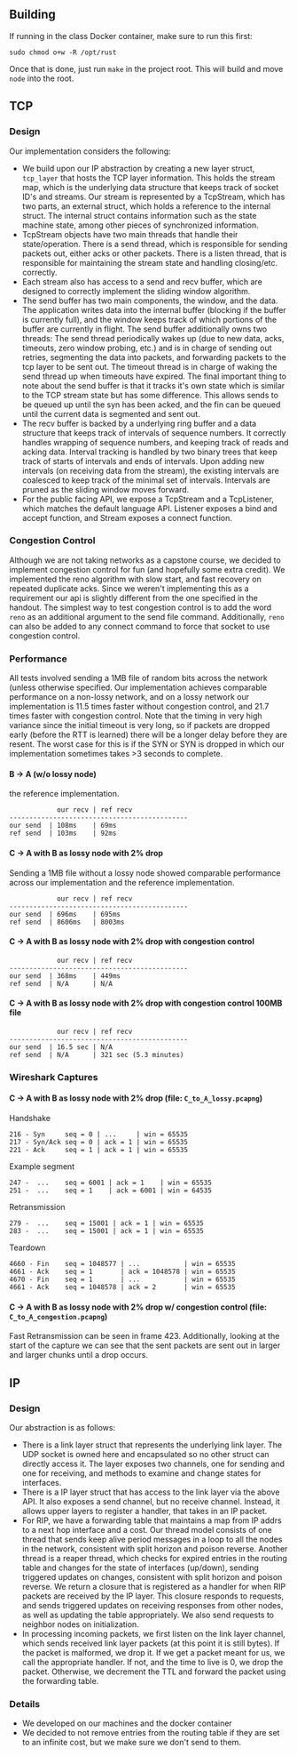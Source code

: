 ## Building

If running in the class Docker container, make sure to run this first:

```
sudo chmod o+w -R /opt/rust
```

Once that is done, just run `make` in the project root. This will build and move `node` into the
root.

## TCP 

### Design 
Our implementation considers the following:

* We build upon our IP abstraction by creating a new layer struct, `tcp_layer` that hosts the TCP
  layer information. This holds the stream map, which is the underlying data structure that keeps
  track of socket ID's and streams. Our stream is represented by a TcpStream, which has two parts,
  an external struct, which holds a reference to the internal struct. The internal struct contains
  information such as the state machine state, among other pieces of synchronized information.
* TcpStream objects have two main threads that handle their state/operation. There is a send thread,
  which is responsible for sending packets out, either acks or other packets. There is a listen
  thread, that is responsible for maintaining the stream state and handling closing/etc. correctly. 
* Each stream also has access to a send and recv buffer, which are designed to correctly implement
  the sliding window algorithm. 
* The send buffer has two main components, the window, and the data. The application writes data
  into the internal buffer (blocking if the buffer is currently full), and the window keeps track of
  which portions of the buffer are currently in flight. The send buffer additionally owns two
  threads: The send thread periodically wakes up (due to new data, acks, timeouts, zero window
  probing, etc.) and is in charge of sending out retries, segmenting the data into packets, and
  forwarding packets to the tcp layer to be sent out. The timeout thread is in charge of waking the
  send thread up when timeouts have expired. The final important thing to note about the send buffer
  is that it tracks it's own state which is similar to the TCP stream state but has some difference.
  This allows sends to be queued up until the syn has been acked, and the fin can be queued until
  the current data is segmented and sent out.
* The recv buffer is backed by a underlying ring buffer and a data structure that keeps track of
  intervals of sequence numbers. It correctly handles wrapping of sequence numbers, and keeping
  track of reads and acking data. Interval tracking is handled by two binary trees that keep track
  of starts of intervals and ends of intervals. Upon adding new intervals (on receiving data from
  the stream), the existing intervals are coalesced to keep track of the minimal set of intervals.
  Intervals are pruned as the sliding window moves forward.  
* For the public facing API, we expose a TcpStream and a TcpListener, which matches the default
  language API. Listener exposes a bind and accept function, and Stream exposes a connect function.

### Congestion Control

Although we are not taking networks as a capstone course, we decided to implement congestion control
for fun (and hopefully some extra credit). We implemented the reno algorithm with slow start, and
fast recovery on repeated duplicate acks. Since we weren't implementing this as a requirement our
api is slightly different from the one specified in the handout. The simplest way to test congestion
control is to add the word `reno` as an additional argument to the send file command. Additionally,
`reno` can also be added to any connect command to force that socket to use congestion control.

### Performance

All tests involved sending a 1MB file of random bits across the network (unless otherwise specified.
Our implementation achieves comparable performance on a non-lossy network, and on a lossy network
our implementation is 11.5 times faster without congestion control, and 21.7 times faster with
congestion control. Note that the timing in very high variance since the initial timeout is very
long, so if packets are dropped early (before the RTT is learned) there will be a longer delay
before they are resent. The worst case for this is if the SYN or SYN is dropped in which our
implementation sometimes takes >3 seconds to complete.

#### B -> A (w/o lossy node)
the reference implementation.
```
            our recv | ref recv
---------------------------------------------
our send  | 108ms    | 69ms 
ref send  | 103ms    | 92ms     
```

#### C -> A with B as lossy node with 2% drop
Sending a 1MB file without a lossy node showed comparable performance across our implementation and
the reference implementation.
```
            our recv | ref recv
---------------------------------------------
our send  | 696ms    | 695ms
ref send  | 8606ms   | 8003ms
```

#### C -> A with B as lossy node with 2% drop with congestion control
```
            our recv | ref recv
---------------------------------------------
our send  | 368ms    | 449ms
ref send  | N/A      | N/A
```

#### C -> A with B as lossy node with 2% drop with congestion control 100MB file
```
            our recv | ref recv
---------------------------------------------
our send  | 16.5 sec | N/A
ref send  | N/A      | 321 sec (5.3 minutes)
```

### Wireshark Captures

#### C -> A with B as lossy node with 2% drop (file: `C_to_A_lossy.pcapng`)

Handshake

```
216 - Syn     seq = 0 | ...     | win = 65535
217 - Syn/Ack seq = 0 | ack = 1 | win = 65535
221 - Ack     seq = 1 | ack = 1 | win = 65535
```

Example segment

```
247 -  ...    seq = 6001 | ack = 1    | win = 65535 
251 -  ...    seq = 1    | ack = 6001 | win = 64535 
```

Retransmission

```
279 -  ...    seq = 15001 | ack = 1 | win = 65535
283 -  ...    seq = 15001 | ack = 1 | win = 65535
```

Teardown

```
4660 - Fin    seq = 1048577 | ...           | win = 65535
4661 - Ack    seq = 1       | ack = 1048578 | win = 65535
4670 - Fin    seq = 1       | ...           | win = 65535
4661 - Ack    seq = 1048578 | ack = 2       | win = 65535

```

#### C -> A with B as lossy node with 2% drop w/ congestion control (file: `C_to_A_congestion.pcapng`)

Fast Retransmission can be seen in frame 423. Additionally, looking at the start of the capture we
can see that the sent packets are sent out in larger and larger chunks until a drop occurs.

## IP

### Design

Our abstraction is as follows:

* There is a link layer struct that represents the underlying link layer. The UDP socket is owned
  here and encapsulated so no other struct can directly access it. The layer exposes two channels,
  one for sending and one for receiving, and methods to examine and change states for interfaces. 
* There is a IP layer struct that has access to the link layer via the above API. It also exposes a
  send channel, but no receive channel. Instead, it allows upper layers to register a handler, that
  takes in an IP packet.
* For RIP, we have a forwarding table that maintains a map from IP addrs to a next hop interface and
  a cost. Our thread model consists of one thread that sends keep alive period messages in a loop to
  all the nodes in the network, consistent with split horizon and poison reverse. Another thread is
  a reaper thread, which checks for expired entries in the routing table and changes for the state
  of interfaces (up/down), sending triggered updates on changes, consistent with split horizon and
  poison reverse. We return a closure that is registered as a handler for when RIP packets are
  received by the IP layer. This closure responds to requests, and sends triggered updates on
  receiving responses from other nodes, as well as updating the table appropriately. We also send
  requests to neighbor nodes on initialization. 
* In processing incoming packets, we first listen on the link layer channel, which sends received
  link layer packets (at this point it is still bytes). If the packet is malformed, we drop it. If
  we get a packet meant for us, we call the appropriate handler. If not, and the time to live is 0,
  we drop the packet. Otherwise, we decrement the TTL and forward the packet using the forwarding
  table.

### Details

* We developed on our machines and the docker container
* We decided to not remove entries from the routing table if they are set to an infinite cost, but
  we make sure we don't send to them.
